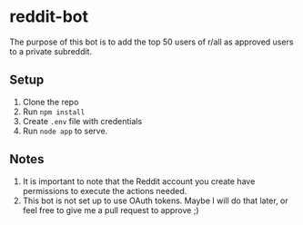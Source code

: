 # reddit-bot

The purpose of this bot is to add the top 50 users of r/all as approved users to a private subreddit.

## Setup

1. Clone the repo
2. Run `npm install`
3. Create `.env` file with credentials
4. Run `node app` to serve.

## Notes

1. It is important to note that the Reddit account you create have permissions to execute the actions needed.
2. This bot is not set up to use OAuth tokens.  Maybe I will do that later, or feel free to give me a pull request to approve ;)
